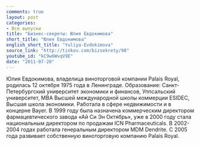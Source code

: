 ```yaml
---
comments: true
layout: post
categories:
- Все выпуски
title: "Бизнес-секреты: Юлия Евдокимова"
short_title: "Юлия Евдокимова"
english_short_title: "Yuliya-Evdokimova"
source_link: "http://tinkov.com/bizsekrety/98"
youtube_id: "kC9w6WvqV9E"
date: "2011-07-20"
---
```

Юлия Евдокимова, владелица виноторговой компании Palais Royal, родилась 12 октября 1975 года в Ленинграде. Образование: Санкт-Петербургский университет экономики и финансов, Уппсальский университет, МВА Высшей международной школы коммерции ESIDEC, Высшая школа экономики. Работала в сфере недвижимости и в концерне Bayer. В 1999 году была назначена коммерческим директором фармацевтического завода «Ай Си Эн Октябрь», уже в 2000 году стала национальным директором по продажам ICN Pharmaceuticals. В 2002-2004 годах работала генеральным директором MDM Dendrite. C 2005 года развивает собственную виноторговую компанию Palais Royal.
